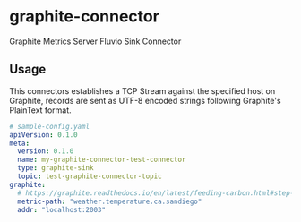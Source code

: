 # graphite-connector
Graphite Metrics Server Fluvio Sink Connector

## Usage

This connectors establishes a TCP Stream against the specified host on Graphite,
records are sent as UTF-8 encoded strings following Graphite's PlainText format.

```yaml
# sample-config.yaml
apiVersion: 0.1.0
meta:
  version: 0.1.0
  name: my-graphite-connector-test-connector
  type: graphite-sink
  topic: test-graphite-connector-topic
graphite:
  # https://graphite.readthedocs.io/en/latest/feeding-carbon.html#step-1-plan-a-naming-hierarchy
  metric-path: "weather.temperature.ca.sandiego"
  addr: "localhost:2003"
```
